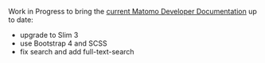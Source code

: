 Work in Progress to bring the [current Matomo Developer Documentation](https://developer.matomo.org/) up to date:

- upgrade to Slim 3
- use Bootstrap 4 and SCSS
- fix search and add full-text-search
